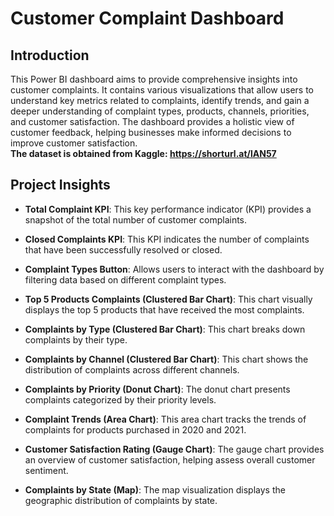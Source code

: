 # Customer Complaint Dashboard

## Introduction

This Power BI dashboard aims to provide comprehensive insights into customer complaints. It contains various visualizations that allow users to understand key metrics related to complaints, identify trends, and gain a deeper understanding of complaint types, products, channels, priorities, and customer satisfaction. The dashboard provides a holistic view of customer feedback, helping businesses make informed decisions to improve customer satisfaction.<br>
<b>The dataset is obtained from Kaggle: https://shorturl.at/lAN57</b>

## Project Insights

- **Total Complaint KPI**: This key performance indicator (KPI) provides a snapshot of the total number of customer complaints.

- **Closed Complaints KPI**: This KPI indicates the number of complaints that have been successfully resolved or closed.

- **Complaint Types Button**: Allows users to interact with the dashboard by filtering data based on different complaint types.

- **Top 5 Products Complaints (Clustered Bar Chart)**: This chart visually displays the top 5 products that have received the most complaints.

- **Complaints by Type (Clustered Bar Chart)**: This chart breaks down complaints by their type.

- **Complaints by Channel (Clustered Bar Chart)**: This chart shows the distribution of complaints across different channels.

- **Complaints by Priority (Donut Chart)**: The donut chart presents complaints categorized by their priority levels.

- **Complaint Trends (Area Chart)**: This area chart tracks the trends of complaints for products purchased in 2020 and 2021.

- **Customer Satisfaction Rating (Gauge Chart)**: The gauge chart provides an overview of customer satisfaction, helping assess overall customer sentiment.

- **Complaints by State (Map)**: The map visualization displays the geographic distribution of complaints by state.
